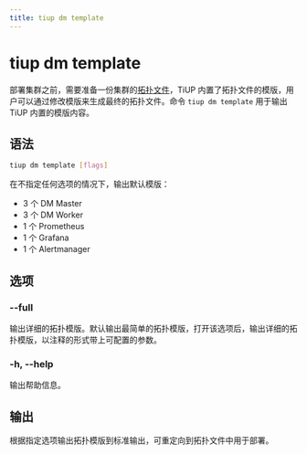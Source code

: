 ```yaml
---
title: tiup dm template
---
```


# tiup dm template

部署集群之前，需要准备一份集群的[拓扑文件](/tiup/tiup-dm-topology-reference.md)，TiUP 内置了拓扑文件的模版，用户可以通过修改模版来生成最终的拓扑文件。命令 `tiup dm template` 用于输出 TiUP 内置的模版内容。

## 语法

```sh
tiup dm template [flags]
```

在不指定任何选项的情况下，输出默认模版：

- 3 个 DM Master
- 3 个 DM Worker
- 1 个 Prometheus
- 1 个 Grafana
- 1 个 Alertmanager

## 选项

### --full

输出详细的拓扑模版。默认输出最简单的拓扑模版，打开该选项后，输出详细的拓扑模版，以注释的形式带上可配置的参数。

### -h, --help

输出帮助信息。

## 输出

根据指定选项输出拓扑模版到标准输出，可重定向到拓扑文件中用于部署。
